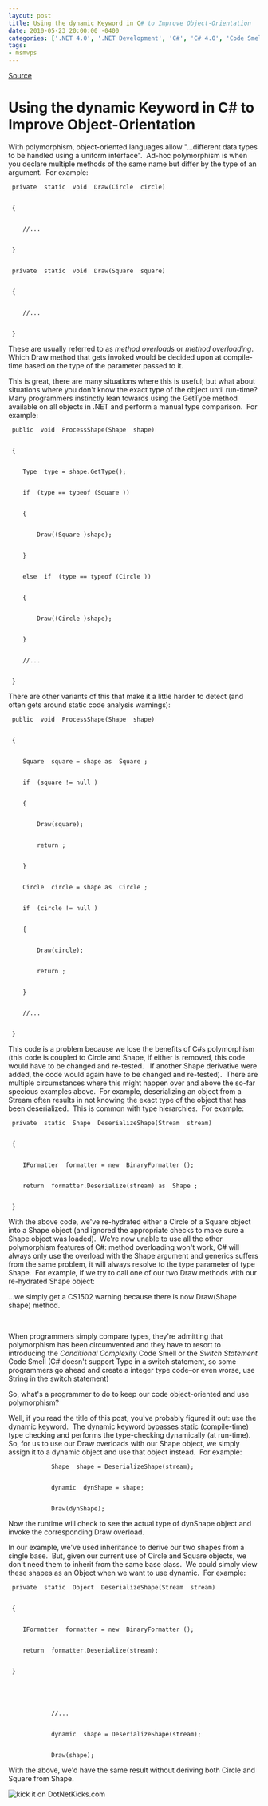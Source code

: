 ```yaml
---
layout: post
title: Using the dynamic Keyword in C# to Improve Object-Orientation
date: 2010-05-23 20:00:00 -0400
categories: ['.NET 4.0', '.NET Development', 'C#', 'C# 4.0', 'Code Smells', 'Design/Coding Guidance', 'DevCenterPost', 'OOD', 'Refactoring', 'Software Development', 'Visual Studio 2010']
tags:
- msmvps
---
```

[Source](http://blogs.msmvps.com/peterritchie/2010/05/24/using-the-dynamic-keyword-in-c-to-improve-object-orientation/ "Permalink to Using the dynamic Keyword in C# to Improve Object-Orientation")

# Using the dynamic Keyword in C# to Improve Object-Orientation

With polymorphism, object-oriented languages allow "…different data types to be handled using a uniform interface".  Ad-hoc polymorphism is when you declare multiple methods of the same name but differ by the type of an argument.  For example: 
    
    
     private  static  void  Draw(Circle  circle)
    
    
     {
    
    
     	//... 
    
    
     }
    
    
     private  static  void  Draw(Square  square)
    
    
     {
    
    
     	//... 
    
    
     }
    
    
     

These are usually referred to as _method overloads_ or _method overloading_.  Which Draw method that gets invoked would be decided upon at compile-time based on the type of the parameter passed to it. 

This is great, there are many situations where this is useful; but what about situations where you don't know the exact type of the object until run-time?  Many programmers instinctly lean towards using the GetType method available on all objects in .NET and perform a manual type comparison.  For example: 
    
    
     public  void  ProcessShape(Shape  shape)
    
    
     {
    
    
     	Type  type = shape.GetType();
    
    
     	if  (type == typeof (Square ))
    
    
     	{
    
    
     		Draw((Square )shape);
    
    
     	}
    
    
     	else  if  (type == typeof (Circle ))
    
    
     	{
    
    
     		Draw((Circle )shape);
    
    
     	}
    
    
     	//... 
    
    
     }
    
    
     

There are other variants of this that make it a little harder to detect (and often gets around static code analysis warnings): 
    
    
     public  void  ProcessShape(Shape  shape)
    
    
     {
    
    
     	Square  square = shape as  Square ;
    
    
     	if  (square != null )
    
    
     	{
    
    
     		Draw(square);
    
    
     		return ;
    
    
     	}
    
    
     	Circle  circle = shape as  Circle ;
    
    
     	if  (circle != null )
    
    
     	{
    
    
     		Draw(circle);
    
    
     		return ;
    
    
     	}
    
    
     	//... 
    
    
     }
    
    
     

This code is a problem because we lose the benefits of C#s polymorphism (this code is coupled to Circle and Shape, if either is removed, this code would have to be changed and re-tested.   If another Shape derivative were added, the code would again have to be changed and re-tested).  There are multiple circumstances where this might happen over and above the so-far specious examples above.  For example, deserializing an object from a Stream often results in not knowing the exact type of the object that has been deserialized.  This is common with type hierarchies.  For example: 
    
    
     private  static  Shape  DeserializeShape(Stream  stream)
    
    
     {
    
    
     	IFormatter  formatter = new  BinaryFormatter ();
    
    
     	return  formatter.Deserialize(stream) as  Shape ;
    
    
     }
    
    
     

With the above code, we've re-hydrated either a Circle of a Square object into a Shape object (and ignored the appropriate checks to make sure a Shape object was loaded).  We're now unable to use all the other polymorphism features of C#: method overloading won't work, C# will always only use the overload with the Shape argument and generics suffers from the same problem, it will always resolve to the type parameter of type Shape.  For example, if we try to call one of our two Draw methods with our re-hydrated Shape object: 

  
…we simply get a CS1502 warning because there is now Draw(Shape shape) method. 

 

When programmers simply compare types, they're admitting that polymorphism has been circumvented and they have to resort to introducing the _Conditional Complexity_ Code Smell or the _Switch Statement_ Code Smell (C# doesn't support Type in a switch statement, so some programmers go ahead and create a integer type code–or even worse, use String in the switch statement) 

So, what's a programmer to do to keep our code object-oriented and use polymorphism? 

Well, if you read the title of this post, you've probably figured it out: use the dynamic keyword.  The dynamic keyword bypasses static (compile-time) type checking and performs the type-checking dynamically (at run-time).  So, for us to use our Draw overloads with our Shape object, we simply assign it to a dynamic object and use that object instead.  For example: 
    
    
     			Shape  shape = DeserializeShape(stream);
    
    
     			dynamic  dynShape = shape;
    
    
     			Draw(dynShape);

Now the runtime will check to see the actual type of dynShape object and invoke the corresponding Draw overload. 

In our example, we've used inheritance to derive our two shapes from a single base.  But, given our current use of Circle and Square objects, we don't need them to inherit from the same base class.  We could simply view these shapes as an Object when we want to use dynamic.  For example: 
    
    
     private  static  Object  DeserializeShape(Stream  stream)
    
    
     {
    
    
     	IFormatter  formatter = new  BinaryFormatter ();
    
    
     	return  formatter.Deserialize(stream);
    
    
     }
    
    
     
    
    
     			//... 
    
    
     			dynamic  shape = DeserializeShape(stream);
    
    
     			Draw(shape);
    
    
     

With the above, we'd have the same result without deriving both Circle and Square from Shape.

![kick it on DotNetKicks.com][1]

[1]: http://www.dotnetkicks.com/Services/Images/KickItImageGenerator.ashx?url=http%3a%2f%2fmsmvps.com%2fblogs%2fpeterritchie%2farchive%2f2010%2f05%2f24%2fusing-the-dynamic-keyword-in-c-to-improve-object-orientation.aspx

